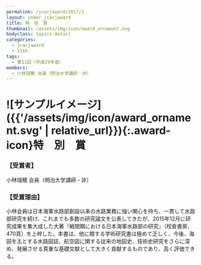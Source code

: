 ```yaml
---
permalink: /jcacjaward/2017/1
layout: under_jcacjaward
title: 特　別　賞
thumbnail: /assets/img/icon/award_ornament.svg
bodyclass: topics-detail
categories:
  - jcacjaward
  - 11th
tags:
  - 第11回（平成29年度）
members:
  - 小林瑞穂 会員（明治大学講師・非）
---
```


# ![サンプルイメージ]({{'/assets/img/icon/award_ornament.svg' | relative_url}}){:.award-icon}特　別　賞

### 【受賞者】

小林瑞穂 会員（明治大学講師・非）

### 【受賞理由】

小林会員は日本海軍水路部創設以来の水路業務に強い関心を持ち、一貫して水路部研究を続け、これまでも多数の研究論文を公表してきたが、2015年12月に研究成果を集大成した大著『戦間期における日本海軍水路部の研究』（校倉書房、470頁）を上梓した。本書は、他に類する学術研究書は極めて乏しく、今後、海図を主とする水路図誌、航空図に関する従来の地図史、技術史研究をさらに深め、発展させる貴重な基礎文献として大きく貢献するものであり、高く評価できる。

